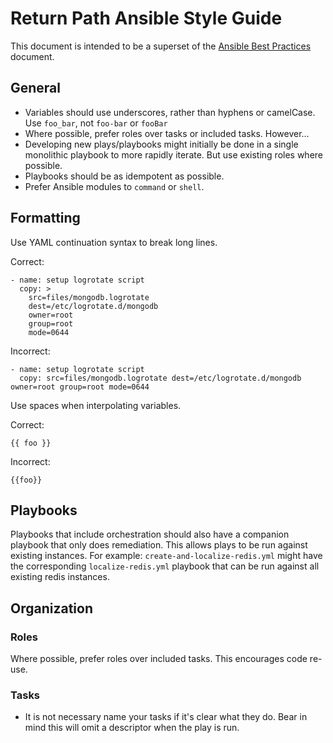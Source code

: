 Return Path Ansible Style Guide
===============================

This document is intended to be a superset of the [Ansible Best Practices](http://docs.ansible.com/playbooks_best_practices.html) document.

## General

* Variables should use underscores, rather than hyphens or camelCase. Use `foo_bar`, not `foo-bar` or `fooBar`
* Where possible, prefer roles over tasks or included tasks. However…
* Developing new plays/playbooks might initially be done in a single monolithic playbook to more rapidly iterate. But use existing roles where possible.
* Playbooks should be as idempotent as possible.
* Prefer Ansible modules to `command` or `shell`. 

## Formatting

Use YAML continuation syntax to break long lines.

Correct:

```
- name: setup logrotate script
  copy: >
    src=files/mongodb.logrotate
    dest=/etc/logrotate.d/mongodb
    owner=root
    group=root
    mode=0644
```

Incorrect:

```
- name: setup logrotate script
  copy: src=files/mongodb.logrotate dest=/etc/logrotate.d/mongodb owner=root group=root mode=0644
```

Use spaces when interpolating variables.

Correct:

```
{{ foo }}
```

Incorrect:

```
{{foo}}
```

## Playbooks

Playbooks that include orchestration should also have a companion playbook that
only does remediation. This allows plays to be run against existing instances.
For example: `create-and-localize-redis.yml` might have the corresponding
`localize-redis.yml` playbook that can be run against all existing redis
instances.

## Organization

### Roles

Where possible, prefer roles over included tasks. This encourages code re-use.

### Tasks

* It is not necessary name your tasks if it's clear what they do. Bear in mind this will omit a descriptor when the play is run.
